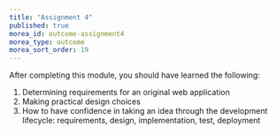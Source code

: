 ```yaml
---
title: "Assignment 4"
published: true
morea_id: outcome-assignment4
morea_type: outcome
morea_sort_order: 19
---
```


After completing this module, you should have learned the following:

   1. Determining requirements for an original web application
   2. Making practical design choices
   3. How to have confidence in taking an idea through the development lifecycle: requirements, design, implementation, test, deployment



